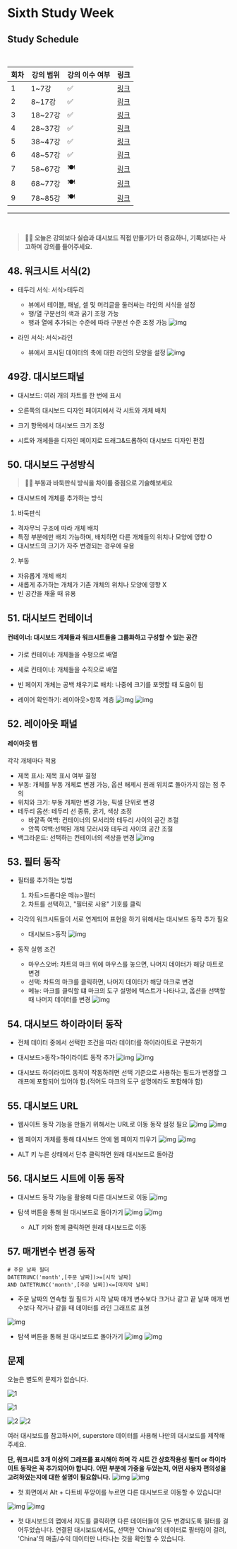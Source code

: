 # Sixth Study Week


## Study Schedule
<br>

| 회차 | 강의 범위   | 강의 이수 여부 | 링크                                                                                                     |
|------|-------------|----------------|--------------------------------------------------------------------------------------------------------|
| 1    | 1~7강       | ✅              | [링크](https://www.youtube.com/watch?v=AXkaUrJs-Ko&list=PL87tgIIryGsa5vdz6MsaOEF8PK-YqK3fz&index=84)    |
| 2    | 8~17강      | ✅              | [링크](https://www.youtube.com/watch?v=AXkaUrJs-Ko&list=PL87tgIIryGsa5vdz6MsaOEF8PK-YqK3fz&index=75)    |
| 3    | 18~27강     | ✅              | [링크](https://www.youtube.com/watch?v=AXkaUrJs-Ko&list=PL87tgIIryGsa5vdz6MsaOEF8PK-YqK3fz&index=65)    |
| 4    | 28~37강     | ✅              | [링크](https://www.youtube.com/watch?v=e6J0Ljd6h44&list=PL87tgIIryGsa5vdz6MsaOEF8PK-YqK3fz&index=55)    |
| 5    | 38~47강     | ✅              | [링크](https://www.youtube.com/watch?v=AXkaUrJs-Ko&list=PL87tgIIryGsa5vdz6MsaOEF8PK-YqK3fz&index=45)    |
| 6    | 48~57강     | ✅              | [링크](https://www.youtube.com/watch?v=AXkaUrJs-Ko&list=PL87tgIIryGsa5vdz6MsaOEF8PK-YqK3fz&index=35)    |
| 7    | 58~67강     | 🍽️             | [링크](https://www.youtube.com/watch?v=AXkaUrJs-Ko&list=PL87tgIIryGsa5vdz6MsaOEF8PK-YqK3fz&index=25)    |
| 8    | 68~77강     | 🍽️             | [링크](https://www.youtube.com/watch?v=AXkaUrJs-Ko&list=PL87tgIIryGsa5vdz6MsaOEF8PK-YqK3fz&index=15)    |
| 9    | 78~85강     | 🍽️             | [링크](https://www.youtube.com/watch?v=AXkaUrJs-Ko&list=PL87tgIIryGsa5vdz6MsaOEF8PK-YqK3fz&index=5)     |
---

<br/>
<!-- 여기까진 그대로 둬 주세요-->

> **🧞‍♀️ 오늘은 강의보다 실습과 대시보드 직접 만들기가 더 중요하니, 기록보다는 사고하며 강의를 들어주세요.**

## 48. 워크시트 서식(2)

<!-- 워크시트에 관해 본 강의에서 알게 된 점을 적어주세요 -->
- 테두리 서식: 서식>테두리
  - 뷰에서 테이블, 패널, 셀 및 머리글을 둘러싸는 라인의 서식을 설정
  - 행/열 구분선의 색과 굵기 조정 가능
  - 행과 열에 추가되는 수준에 따라 구분선 수준 조정 가능
![img](/image/6th_week_image/48_1.png)

- 라인 서식: 서식>라인
  - 뷰에서 표시된 데이터의 축에 대한 라인의 모양을 설정
![img](/image/6th_week_image/48_2.png)

## 49강. 대시보드패널

<!-- 대시보드패널 강의에서 알게 된 점을 적어주세요. -->
- 대시보드: 여러 개의 차트를 한 번에 표시

- 오른쪽의 대시보드 디자인 페이지에서 각 시트와 개체 배치
- 크기 항목에서 대시보드 크기 조정
- 시트와 개체들을 디자인 페이지로 드래그&드롭하여 대시보드 디자인 편집


## 50. 대시보드 구성방식

<!-- 알게 된 점을 적고, 아래 질문에 답해보세요 :) -->

> **🧞‍♀️ 부동과 바둑판식 방식을 차이를 중점으로 기술해보세요**
- 대시보드에 개체를 추가하는 방식
1. 바둑판식
  - 격자무늬 구조에 따라 개체 배치
  - 특정 부분에만 배치 가능하며, 배치하면 다른 개체들의 위치나 모양에 영향 O
  - 대시보드의 크기가 자주 변경되는 경우에 유용
2. 부동
  - 자유롭게 개체 배치
  - 새롭게 추가하는 개체가 기존 개체의 위치나 모양에 영향 X
  - 빈 공간을 채울 때 유용


## 51. 대시보드 컨테이너
#### 컨테이너: 대시보드 개체들과 워크시트들을 그룹화하고 구성할 수 있는 공간
- 가로 컨테이너: 개체들을 수평으로 배열
- 세로 컨테이너: 개체들을 수직으로 배열
- 빈 페이지 개체는 공백 채우기로 배치: 나중에 크기를 포맷할 때 도움이 됨

- 레이어 확인하기: 레이아웃>항목 계층
![img](/image/6th_week_image/51_1.png)
![img](/image/6th_week_image/51_2.png)

## 52. 레이아웃 패널
#### 레이아웃 탭
각각 개체마다 적용
- 제목 표시: 제목 표시 여부 결정
- 부동: 개체를 부동 개체로 변경 가능, 옵션 해제시 원래 위치로 돌아가지 않는 점 주의
- 위치와 크기: 부동 개체만 변경 가능, 픽셀 단위로 변경
- 테두리 옵션: 테두리 선 종류, 굵기, 색상 조정
  - 바깥족 여백: 컨테이너의 모서리와 테두리 사이의 공간 조절
  - 안쪽 여백:선택된 개체 모러시와 테두리 사이의 공간 조절
- 백그라운드: 선택하는 컨테이너의 색상을 변경
![img](/image/6th_week_image/52.png)

## 53. 필터 동작

<!-- 필터 동작에 대해 알게 된 점을 적어주세요 -->
- 필터를 추가하는 방법
  1. 차트>드롭다운 메뉴>필터
  2. 차트를 선택하고, "필터로 사용" 기호를 클릭

- 각각의 워크시트들이 서로 연계되어 표현을 하기 위해서는 대시보드 동작 추가 필요
  - 대시보드>동작
![img](/image/6th_week_image/53_1.png)

- 동작 실행 조건
  - 마우스오버: 차트의 마크 위에 마우스를 놓으면, 나머지 데이터가 해당 마트로 변경
  - 선택: 차트의 마크를 클릭하면, 나머지 데이터가 해당 마크로 변경
  - 메뉴: 마크를 클릭할 떄 마크의 도구 설명에 텍스트가 나타나고, 옵션을 선택할 때 나머지 데이터를 변경
![img](/image/6th_week_image/53_2.png)

## 54. 대시보드 하이라이터 동작

<!-- 하이라이터에 대해 알게 된 점을 적어주세요 -->
- 전체 데이터 중에서 선택한 조건을 따라 데이터를 하이라이트로 구분하기

- 대시보드>동작>하이라이트 동작 추가
![img](/image/6th_week_image/54_1.png)
![img](/image/6th_week_image/54_2.png)

- 대시보드 하이라이트 동작이 작동하려면 선택 기준으로 사용하는 필드가 변경할 그래프에 포함되어 있어야 함.(적어도 마크의 도구 설명에라도 포함해야 함)

## 55. 대시보드 URL

<!-- URL에 대해 알게 된 점을 적어주세요 -->
- 웹사이트 동작 기능을 만들기 위해서는 URL로 이동 동작 설정 필요
![img](/image/6th_week_image/55_1.png)
![img](/image/6th_week_image/55_2.png)

- 웹 페이지 개체를 통해 대시보드 안에 웹 페이지 띄우기
![img](/image/6th_week_image/55_3.png)
![img](/image/6th_week_image/55_4.png)
- ALT 키 누른 상태에서 단추 클릭하면 원래 대시보드로 돌아감

## 56. 대시보드 시트에 이동 동작

<!-- 대시보드 시트에 이동에 대해 알게 된 점을 적어주세요!-->
- 대시보드 동작 기능을 활용해 다른 대시보드로 이동
![img](/image/6th_week_image/56_1.png)

- 탐색 버튼을 통해 원 대시보드로 돌아가기 
![img](/image/6th_week_image/56_2.png)
![img](/image/6th_week_image/56_3.png)
  - ALT 키와 함께 클릭하면 원래 대시보드로 이동
## 57. 매개변수 변경 동작

<!-- 매개변수 변경 동작에 대해 알게 된 점을 적어주세요!-->
```
# 주문 날짜 필터
DATETRUNC('month',[주문 날짜])>=[시작 날짜]
AND DATETRUNC('month',[주문 날짜])<=[마지막 날짜]
```
- 주문 날짜의 연속형 월 필드가 시작 날짜 매개 변수보다 크거나 같고 끝 날짜 매개 변수보다 작거나 같을 때 데이터를 라인 그래프로 표현

![img](/image/6th_week_image/57_1.png)

- 탐색 버튼을 통해 원 대시보드로 돌아가기 
![img](/image/6th_week_image/57_2.png)
![img](/image/6th_week_image/57_3.png)

## 문제

오늘은 별도의 문제가 없습니다. 

![1](../study/img/3rd%20study/1688556627184.png)

![1](../study/img/3rd%20study/Global%20SuperStore%20Dashboard.png)

![2](../study/img/3rd%20study/images.jpeg)
![2](../study/img/3rd%20study/maxresdefault.jpg)

여러 대시보드를 참고하시어, superstore 데이터를 사용해 나만의 대시보드를 제작해주세요.

**단, 워크시트 3개 이상의 그래프를 표시해야 하며 각 시트 간 상호작용성 필터 or 하이라이트 동작은 꼭 추가되어야 합니다. 어떤 부분에 가중을 두었는지, 어떤 사용자 편의성을 고려하였는지에 대한 설명이 필요합니다.**
![img](/image/6th_week_image/1.png)
![img](/image/6th_week_image/2.png)

- 첫 화면에서 Alt + 다트비 푸앙이를 누르면 다른 대시보드로 이동할 수 있습니다!

![img](/image/6th_week_image/3.png)
![img](/image/6th_week_image/4.png)

- 첫 대시보드의 맵에서 지도를 클릭하면 다른 데이터들이 모두 변경되도록 필터를 걸어두었습니다. 연결된 대시보드에서도, 선택한 'China'의 데이터로 필터링이 걸려, 'China'의 매출/수익 데이터만 나타나는 것을 확인할 수 있습니다.

